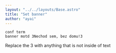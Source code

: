 ```yaml
---
layout: "../../layouts/Base.astro"
title: "Set banner"
author: "ayai"
---
```


```
conf term
banner motd 3Nechod sem, bez domu!3
```

Replace the 3 with anything that is not inside of text
